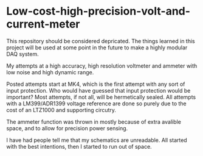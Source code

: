 # Low-cost-high-precision-volt-and-current-meter

This repository should be considered depricated. The things learned in this project will be used at some point in the future to make a highly modular DAQ system.

My attempts at a high accuracy, high resolution voltmeter and ammeter with low noise and high dynamic range.

Posted attempts start at MK4, which is the first attempt with any sort of input protection. Who would have guessed that input protection would be important?
Most attempts, if not all, will be hermetically sealed. 
All attempts with a LM399/ADR1399 voltage reference are done so purely due to the cost of an LTZ1000 and supporting circutry.

The ammeter function was thrown in mostly because of extra avalible space, and to allow for precision power sensing. 

I have had people tell me that my schematics are unreadable. All started with the best intentions, then I started to run out of space.


